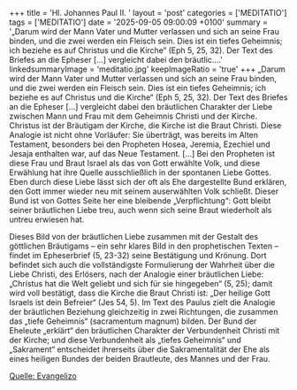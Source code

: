 +++
title = 'Hl. Johannes Paul II.  '
layout = 'post'
categories = ['MEDITATIO']
tags = ['MEDITATIO']
date = '2025-09-05 09:00:09 +0100'
summary = '„Darum wird der Mann Vater und Mutter verlassen und sich an seine Frau binden, und die zwei werden ein Fleisch sein. Dies ist ein tiefes Geheimnis; ich beziehe es auf Christus und die Kirche“ (Eph 5, 25, 32). Der Text des Briefes an die Epheser [...] vergleicht dabei den bräutlic....'
linkedsummaryImage = 'meditatio.jpg'
keepImageRatio = 'true'
+++
„Darum wird der Mann Vater und Mutter verlassen und sich an seine Frau binden, und die zwei werden ein Fleisch sein. Dies ist ein tiefes Geheimnis; ich beziehe es auf Christus und die Kirche“ (Eph 5, 25, 32). Der Text des Briefes an die Epheser [...] vergleicht dabei den bräutlichen Charakter der Liebe zwischen Mann und Frau mit dem Geheimnis Christi und der Kirche.<!--more--> Christus ist der Bräutigam der Kirche, die Kirche ist die Braut Christi. Diese Analogie ist nicht ohne Vorläufer: Sie überträgt, was bereits im Alten Testament, besonders bei den Propheten Hosea, Jeremia, Ezechiel und Jesaja enthalten war, auf das Neue Testament. [...] Bei den Propheten ist diese Frau und Braut Israel als das von Gott erwählte Volk, und diese Erwählung hat ihre Quelle ausschließlich in der spontanen Liebe Gottes. Eben durch diese Liebe lässt sich der oft als Ehe dargestellte Bund erklären, den Gott immer wieder neu mit seinem auserwählten Volk schließt. Dieser Bund ist von Gottes Seite her eine bleibende „Verpflichtung“: Gott bleibt seiner bräutlichen Liebe treu, auch wenn sich seine Braut wiederholt als untreu erwiesen hat.
 
Dieses Bild von der bräutlichen Liebe zusammen mit der Gestalt des göttlichen Bräutigams – ein sehr klares Bild in den prophetischen Texten – findet im Epheserbrief (5, 23-32) seine Bestätigung und Krönung. Dort befindet sich auch die vollständigste Formulierung der Wahrheit über die Liebe Christi, des Erlösers, nach der Analogie einer bräutlichen Liebe: „Christus hat die Welt geliebt und sich für sie hingegeben“ (5, 25); damit wird voll bestätigt, dass die Kirche die Braut Christi ist: „Der heilige Gott Israels ist dein Befreier“ (Jes 54, 5). Im Text des Paulus zielt die Analogie der bräutlichen Beziehung gleichzeitig in zwei Richtungen, die zusammen das „tiefe Geheimnis“ (sacramentum magnum) bilden. Der Bund der Eheleute „erklärt“ den bräutlichen Charakter der Verbundenheit Christi mit der Kirche; und diese Verbundenheit als „tiefes Geheimnis“ und „Sakrament“ entscheidet ihrerseits über die Sakramentalität der Ehe als eines heiligen Bundes der beiden Brautleute, des Mannes und der Frau. 


[Quelle: Evangelizo](https://evangeliumtagfuertag.org/DE/gospel)
